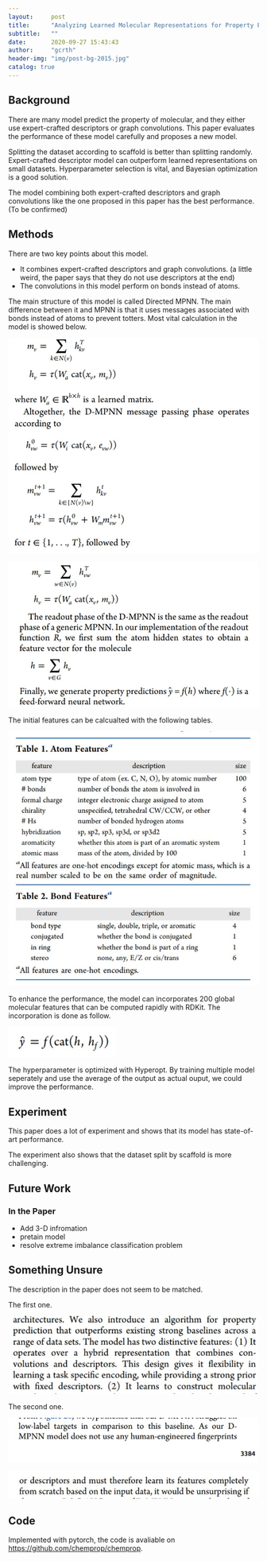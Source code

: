 ```yaml
---
layout:     post
title:      "Analyzing Learned Molecular Representations for Property Prediction"
subtitle:   ""
date:       2020-09-27 15:43:43
author:     "gcrth"
header-img: "img/post-bg-2015.jpg"
catalog: true
---
```


## Background

There are many model predict the property of molecular, and they either use expert-crafted descriptors or graph convolutions. This paper evaluates the performance of these model carefully and proposes a new model.

Splitting the dataset according to scaffold is better than splitting randomly. Expert-crafted descriptor model can outperform learned representations on small datasets. Hyperparameter selection is vital, and Bayesian optimization is a good solution.

The model combining both expert-crafted descriptors and graph convolutions like the one proposed in this paper has the best performance. (To be confirmed)

## Methods

There are two key points about this model.

* It combines expert-crafted descriptors and graph convolutions. (a little weird, the paper says that they do not use descriptors at the end)
* The convolutions in this model perform on bonds instead of atoms.

The main structure of this model is called Directed MPNN. The main difference between it and MPNN is that it uses messages associated with bonds instead of atoms to prevent totters. Most vital calculation in the model is showed below.

![calculation1](/img/in-post/2020-09-27-Analyzing%20Learned%20Molecular%20Representations%20for%20Property%20Prediction/Screenshot%202020-09-27%20180356.jpg)

![calculation2](/img/in-post/2020-09-27-Analyzing%20Learned%20Molecular%20Representations%20for%20Property%20Prediction/Screenshot%202020-09-27%20180432.jpg)

The initial features can be calcualted with the following tables.

![feature tables](/img/in-post/2020-09-27-Analyzing%20Learned%20Molecular%20Representations%20for%20Property%20Prediction/Screenshot%202020-09-27%20180447.jpg)

To enhance the performance, the model can incorporates 200 global molecular features that can be computed rapidly with RDKit. The incorporation is done as follow.

![incorporation](/img/in-post/2020-09-27-Analyzing%20Learned%20Molecular%20Representations%20for%20Property%20Prediction/Screenshot%202020-09-27%20180504.jpg)

The hyperparameter is optimized with Hyperopt. By training multiple model seperately and use the average of the output as actual ouput, we could improve the performance.

## Experiment

This paper does a lot of experiment and shows that its model has state-of-art performance.

The experiment also shows that the dataset split by scaffold is more challenging.

## Future Work

### In the Paper

* Add 3-D infromation
* pretain model
* resolve extreme imbalance classification problem

## Something Unsure

The description in the paper does not seem to be matched.

The first one.

![description1](/img/in-post/2020-09-27-Analyzing%20Learned%20Molecular%20Representations%20for%20Property%20Prediction/Screenshot%202020-09-27%20220141.jpg)

The second one.

![description2-1](/img/in-post/2020-09-27-Analyzing%20Learned%20Molecular%20Representations%20for%20Property%20Prediction/Screenshot%202020-09-27%20220058.jpg)

![description2-2](/img/in-post/2020-09-27-Analyzing%20Learned%20Molecular%20Representations%20for%20Property%20Prediction/Screenshot%202020-09-27%20220114.jpg)

## Code

Implemented with pytorch, the code is avaliable on <https://github.com/chemprop/chemprop>.
